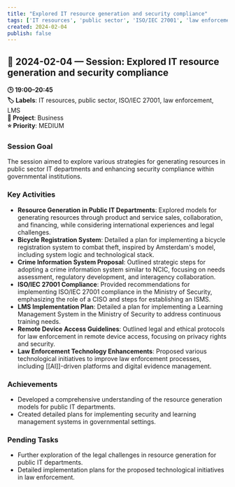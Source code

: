 ```yaml
---
title: "Explored IT resource generation and security compliance"
tags: ['IT resources', 'public sector', 'ISO/IEC 27001', 'law enforcement', 'LMS']
created: 2024-02-04
publish: false
---
```


## 📅 2024-02-04 — Session: Explored IT resource generation and security compliance

**🕒 19:00–20:45**  
**🏷️ Labels**: IT resources, public sector, ISO/IEC 27001, law enforcement, LMS  
**📂 Project**: Business  
**⭐ Priority**: MEDIUM  


### Session Goal
The session aimed to explore various strategies for generating resources in public sector IT departments and enhancing security compliance within governmental institutions.

### Key Activities
- **Resource Generation in Public IT Departments**: Explored models for generating resources through product and service sales, collaboration, and financing, while considering international experiences and legal challenges.
- **Bicycle Registration System**: Detailed a plan for implementing a bicycle registration system to combat theft, inspired by Amsterdam's model, including system logic and technological stack.
- **Crime Information System Proposal**: Outlined strategic steps for adopting a crime information system similar to NCIC, focusing on needs assessment, regulatory development, and interagency collaboration.
- **ISO/IEC 27001 Compliance**: Provided recommendations for implementing ISO/IEC 27001 compliance in the Ministry of Security, emphasizing the role of a CISO and steps for establishing an ISMS.
- **LMS Implementation Plan**: Detailed a plan for implementing a Learning Management System in the Ministry of Security to address continuous training needs.
- **Remote Device Access Guidelines**: Outlined legal and ethical protocols for law enforcement in remote device access, focusing on privacy rights and security.
- **Law Enforcement Technology Enhancements**: Proposed various technological initiatives to improve law enforcement processes, including [[AI]]-driven platforms and digital evidence management.

### Achievements
- Developed a comprehensive understanding of the resource generation models for public IT departments.
- Created detailed plans for implementing security and learning management systems in governmental settings.

### Pending Tasks
- Further exploration of the legal challenges in resource generation for public IT departments.
- Detailed implementation plans for the proposed technological initiatives in law enforcement.

